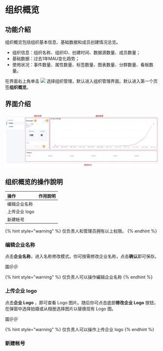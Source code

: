 # 组织概览

## 功能介紹

组织概览包括组织基本信息、基础数据和成员创建情况总览。

* 组织信息：组织名称、组织ID、创建时间、数据源数量、成员数量；
* 基础数据：过去1年MAU变化趋势；
* 使用状况：事件数量、属性数量、标签数量、图表数量、分群数量、看板数量。

在界面右上角单击 ![](https://docs.growingio.com/.gitbook/assets/-Lo08UtW7H58ehFKeZ4g-Lsu2CWi8CGylwC7jWSB-LsuPIbtjENP0zZy9KaU2019-10-10_18-59-32.png) 选择组织管理，默认进入组织管理界面。默认进入第一个页签**组织概览**。

## 界面介绍

![&#x7EC4;&#x7EC7;&#x6982;&#x89C8;](../../../.gitbook/assets/image%20%28130%29.png)

## 组织概览的操作說明 

| 操作 | 作用說明 |
| :--- | :--- |
| 编辑企业名称 |  |
| 上传企业 logo |  |
| 新建帐号 |  |

{% hint style="warning" %}
仅负责人和管理员拥有以上权限。
{% endhint %}

### 编辑企业名称

点击**企业名称**，进入名称修改模式。你可按需修改企业名称，点击**确认**即可保存。



圖＠＠



{% hint style="warning" %}
仅负责人可以操作編辑企业名称
{% endhint %}

### 上传企业 logo

点击**企业 Logo** ，即可查看 Logo 图片。随后你可点击底部**修改企业 Logo** 按钮，在弹窗中选择拍摄或从相册选择图片以替换现有 Logo 图。

圖＠＠



{% hint style="warning" %}
仅负责人可以操作上传企业 logo
{% endhint %}

### 新建帐号

